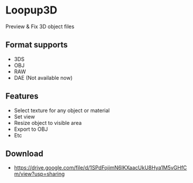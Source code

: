 # Loopup3D
Preview &amp; Fix 3D object files

## Format supports
- 3DS
- OBJ
- RAW
- DAE (Not available now)

## Features
- Select texture for any object or material
- Set view
- Resize object to visible area
- Export to OBJ
- Etc

## Download
- https://drive.google.com/file/d/1SPdFojimN6lKXaacUkU8Hya1M5vGHfCm/view?usp=sharing
